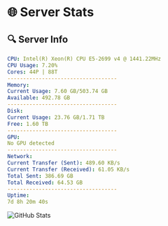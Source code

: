 # 🌐 Server Stats
## 🔍 Server Info
```yaml
CPU: Intel(R) Xeon(R) CPU E5-2699 v4 @ 1441.22MHz
CPU Usage: 7.20%
Cores: 44P | 88T
-----------------------------------
Memory:
Current Usage: 7.60 GB/503.74 GB
Available: 492.78 GB
-----------------------------------
Disk:
Current Usage: 23.76 GB/1.71 TB
Free: 1.60 TB
-----------------------------------
GPU:
No GPU detected
-----------------------------------
Network:
Current Transfer (Sent): 489.60 KB/s
Current Transfer (Received): 61.05 KB/s
Total Sent: 386.69 GB
Total Received: 64.53 GB
-----------------------------------
Uptime:
7d 8h 20m 40s
```
![GitHub Stats](https://img.shields.io/badge/Updated-2025-04-27_01:29:28-blue)